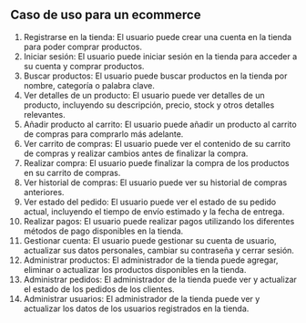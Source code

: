## Caso de uso para un ecommerce

1. Registrarse en la tienda: El usuario puede crear una cuenta en la tienda para poder comprar productos.
2. Iniciar sesión: El usuario puede iniciar sesión en la tienda para acceder a su cuenta y comprar productos.
3. Buscar productos: El usuario puede buscar productos en la tienda por nombre, categoría o palabra clave.
4. Ver detalles de un producto: El usuario puede ver detalles de un producto, incluyendo su descripción, precio, stock y otros detalles relevantes.
5. Añadir producto al carrito: El usuario puede añadir un producto al carrito de compras para comprarlo más adelante.
6. Ver carrito de compras: El usuario puede ver el contenido de su carrito de compras y realizar cambios antes de finalizar la compra.
7. Realizar compra: El usuario puede finalizar la compra de los productos en su carrito de compras.
8. Ver historial de compras: El usuario puede ver su historial de compras anteriores.
9. Ver estado del pedido: El usuario puede ver el estado de su pedido actual, incluyendo el tiempo de envío estimado y la fecha de entrega.
10. Realizar pagos: El usuario puede realizar pagos utilizando los diferentes métodos de pago disponibles en la tienda.
11. Gestionar cuenta: El usuario puede gestionar su cuenta de usuario, actualizar sus datos personales, cambiar su contraseña y cerrar sesión.
12. Administrar productos: El administrador de la tienda puede agregar, eliminar o actualizar los productos disponibles en la tienda.
13. Administrar pedidos: El administrador de la tienda puede ver y actualizar el estado de los pedidos de los clientes.
14. Administrar usuarios: El administrador de la tienda puede ver y actualizar los datos de los usuarios registrados en la tienda.